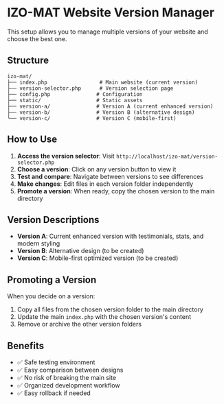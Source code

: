 # IZO-MAT Website Version Manager

This setup allows you to manage multiple versions of your website and choose the best one.

## Structure

```
izo-mat/
├── index.php                 # Main website (current version)
├── version-selector.php      # Version selection page
├── config.php               # Configuration
├── static/                  # Static assets
├── version-a/               # Version A (current enhanced version)
├── version-b/               # Version B (alternative design)
└── version-c/               # Version C (mobile-first)
```

## How to Use

1. **Access the version selector**: Visit `http://localhost/izo-mat/version-selector.php`
2. **Choose a version**: Click on any version button to view it
3. **Test and compare**: Navigate between versions to see differences
4. **Make changes**: Edit files in each version folder independently
5. **Promote a version**: When ready, copy the chosen version to the main directory

## Version Descriptions

- **Version A**: Current enhanced version with testimonials, stats, and modern styling
- **Version B**: Alternative design (to be created)
- **Version C**: Mobile-first optimized version (to be created)

## Promoting a Version

When you decide on a version:

1. Copy all files from the chosen version folder to the main directory
2. Update the main `index.php` with the chosen version's content
3. Remove or archive the other version folders

## Benefits

- ✅ Safe testing environment
- ✅ Easy comparison between designs
- ✅ No risk of breaking the main site
- ✅ Organized development workflow
- ✅ Easy rollback if needed
